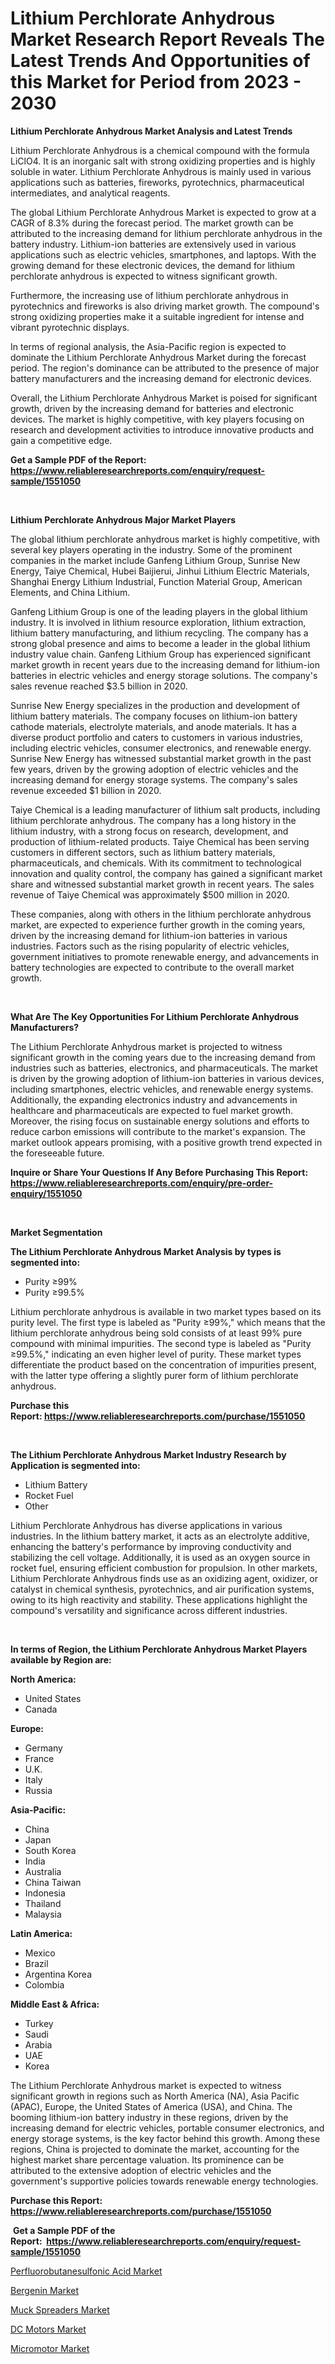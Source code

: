 <p><h1>Lithium Perchlorate Anhydrous Market Research Report Reveals The Latest Trends And Opportunities of this Market for Period from 2023 - 2030</h1></p><p><strong>Lithium Perchlorate Anhydrous Market Analysis and Latest Trends</strong></p>
<p><p>Lithium Perchlorate Anhydrous is a chemical compound with the formula LiClO4. It is an inorganic salt with strong oxidizing properties and is highly soluble in water. Lithium Perchlorate Anhydrous is mainly used in various applications such as batteries, fireworks, pyrotechnics, pharmaceutical intermediates, and analytical reagents.</p><p>The global Lithium Perchlorate Anhydrous Market is expected to grow at a CAGR of 8.3% during the forecast period. The market growth can be attributed to the increasing demand for lithium perchlorate anhydrous in the battery industry. Lithium-ion batteries are extensively used in various applications such as electric vehicles, smartphones, and laptops. With the growing demand for these electronic devices, the demand for lithium perchlorate anhydrous is expected to witness significant growth.</p><p>Furthermore, the increasing use of lithium perchlorate anhydrous in pyrotechnics and fireworks is also driving market growth. The compound's strong oxidizing properties make it a suitable ingredient for intense and vibrant pyrotechnic displays.</p><p>In terms of regional analysis, the Asia-Pacific region is expected to dominate the Lithium Perchlorate Anhydrous Market during the forecast period. The region's dominance can be attributed to the presence of major battery manufacturers and the increasing demand for electronic devices.</p><p>Overall, the Lithium Perchlorate Anhydrous Market is poised for significant growth, driven by the increasing demand for batteries and electronic devices. The market is highly competitive, with key players focusing on research and development activities to introduce innovative products and gain a competitive edge.</p></p>
<p><strong>Get a Sample PDF of the Report:&nbsp; <a href="https://www.reliableresearchreports.com/enquiry/request-sample/1551050">https://www.reliableresearchreports.com/enquiry/request-sample/1551050</a></strong></p>
<p>&nbsp;</p>
<p><strong>Lithium Perchlorate Anhydrous Major Market Players</strong></p>
<p><p>The global lithium perchlorate anhydrous market is highly competitive, with several key players operating in the industry. Some of the prominent companies in the market include Ganfeng Lithium Group, Sunrise New Energy, Taiye Chemical, Hubei Baijierui, Jinhui Lithium Electric Materials, Shanghai Energy Lithium Industrial, Function Material Group, American Elements, and China Lithium.</p><p>Ganfeng Lithium Group is one of the leading players in the global lithium industry. It is involved in lithium resource exploration, lithium extraction, lithium battery manufacturing, and lithium recycling. The company has a strong global presence and aims to become a leader in the global lithium industry value chain. Ganfeng Lithium Group has experienced significant market growth in recent years due to the increasing demand for lithium-ion batteries in electric vehicles and energy storage solutions. The company's sales revenue reached $3.5 billion in 2020.</p><p>Sunrise New Energy specializes in the production and development of lithium battery materials. The company focuses on lithium-ion battery cathode materials, electrolyte materials, and anode materials. It has a diverse product portfolio and caters to customers in various industries, including electric vehicles, consumer electronics, and renewable energy. Sunrise New Energy has witnessed substantial market growth in the past few years, driven by the growing adoption of electric vehicles and the increasing demand for energy storage systems. The company's sales revenue exceeded $1 billion in 2020.</p><p>Taiye Chemical is a leading manufacturer of lithium salt products, including lithium perchlorate anhydrous. The company has a long history in the lithium industry, with a strong focus on research, development, and production of lithium-related products. Taiye Chemical has been serving customers in different sectors, such as lithium battery materials, pharmaceuticals, and chemicals. With its commitment to technological innovation and quality control, the company has gained a significant market share and witnessed substantial market growth in recent years. The sales revenue of Taiye Chemical was approximately $500 million in 2020.</p><p>These companies, along with others in the lithium perchlorate anhydrous market, are expected to experience further growth in the coming years, driven by the increasing demand for lithium-ion batteries in various industries. Factors such as the rising popularity of electric vehicles, government initiatives to promote renewable energy, and advancements in battery technologies are expected to contribute to the overall market growth.</p></p>
<p>&nbsp;</p>
<p><strong>What Are The Key Opportunities For Lithium Perchlorate Anhydrous Manufacturers?</strong></p>
<p><p>The Lithium Perchlorate Anhydrous market is projected to witness significant growth in the coming years due to the increasing demand from industries such as batteries, electronics, and pharmaceuticals. The market is driven by the growing adoption of lithium-ion batteries in various devices, including smartphones, electric vehicles, and renewable energy systems. Additionally, the expanding electronics industry and advancements in healthcare and pharmaceuticals are expected to fuel market growth. Moreover, the rising focus on sustainable energy solutions and efforts to reduce carbon emissions will contribute to the market's expansion. The market outlook appears promising, with a positive growth trend expected in the foreseeable future.</p></p>
<p><strong>Inquire or Share Your Questions If Any Before Purchasing This Report: <a href="https://www.reliableresearchreports.com/enquiry/pre-order-enquiry/1551050">https://www.reliableresearchreports.com/enquiry/pre-order-enquiry/1551050</a></strong></p>
<p>&nbsp;</p>
<p><strong>Market Segmentation</strong></p>
<p><strong>The Lithium Perchlorate Anhydrous Market Analysis by types is segmented into:</strong></p>
<p><ul><li>Purity ≥99%</li><li>Purity ≥99.5%</li></ul></p>
<p><p>Lithium perchlorate anhydrous is available in two market types based on its purity level. The first type is labeled as "Purity ≥99%," which means that the lithium perchlorate anhydrous being sold consists of at least 99% pure compound with minimal impurities. The second type is labeled as "Purity ≥99.5%," indicating an even higher level of purity. These market types differentiate the product based on the concentration of impurities present, with the latter type offering a slightly purer form of lithium perchlorate anhydrous.</p></p>
<p><strong>Purchase this Report:&nbsp;<a href="https://www.reliableresearchreports.com/purchase/1551050">https://www.reliableresearchreports.com/purchase/1551050</a></strong></p>
<p>&nbsp;</p>
<p><strong>The Lithium Perchlorate Anhydrous Market Industry Research by Application is segmented into:</strong></p>
<p><ul><li>Lithium Battery</li><li>Rocket Fuel</li><li>Other</li></ul></p>
<p><p>Lithium Perchlorate Anhydrous has diverse applications in various industries. In the lithium battery market, it acts as an electrolyte additive, enhancing the battery's performance by improving conductivity and stabilizing the cell voltage. Additionally, it is used as an oxygen source in rocket fuel, ensuring efficient combustion for propulsion. In other markets, Lithium Perchlorate Anhydrous finds use as an oxidizing agent, oxidizer, or catalyst in chemical synthesis, pyrotechnics, and air purification systems, owing to its high reactivity and stability. These applications highlight the compound's versatility and significance across different industries.</p></p>
<p>&nbsp;</p>
<p><strong>In terms of Region, the Lithium Perchlorate Anhydrous Market Players available by Region are:</strong></p>
<p>
    <p> <strong> North America: </strong>
        <ul>
            <li>United States</li>
            <li>Canada</li>
        </ul>
        </p> 
    <p> <strong> Europe: </strong>
        <ul>
            <li>Germany</li>
            <li>France</li>
            <li>U.K.</li>
            <li>Italy</li>
            <li>Russia</li>
        </ul>
        </p> 
    <p> <strong> Asia-Pacific: </strong>
        <ul>
            <li>China</li>
            <li>Japan</li>
            <li>South Korea</li>
            <li>India</li>
            <li>Australia</li>
            <li>China Taiwan</li>
            <li>Indonesia</li>
            <li>Thailand</li>
            <li>Malaysia</li>
        </ul>
        </p> 
    <p> <strong> Latin America: </strong>
        <ul>
            <li>Mexico</li>
            <li>Brazil</li>
            <li>Argentina Korea</li>
            <li>Colombia</li>
        </ul>
        </p> 
    <p> <strong> Middle East & Africa: </strong>
        <ul>
            <li>Turkey</li>
            <li>Saudi</li>
            <li>Arabia</li>
            <li>UAE</li>
            <li>Korea</li>
        </ul>
    </p>
    </p>
<p><p>The Lithium Perchlorate Anhydrous market is expected to witness significant growth in regions such as North America (NA), Asia Pacific (APAC), Europe, the United States of America (USA), and China. The booming lithium-ion battery industry in these regions, driven by the increasing demand for electric vehicles, portable consumer electronics, and energy storage systems, is the key factor behind this growth. Among these regions, China is projected to dominate the market, accounting for the highest market share percentage valuation. Its prominence can be attributed to the extensive adoption of electric vehicles and the government's supportive policies towards renewable energy technologies.</p></p>
<p><strong>Purchase this Report: <a href="https://www.reliableresearchreports.com/purchase/1551050">https://www.reliableresearchreports.com/purchase/1551050</a></strong></p>
<p>&nbsp;<strong>Get a Sample PDF of the Report:&nbsp;&nbsp;<a href="https://www.reliableresearchreports.com/enquiry/request-sample/1551050">https://www.reliableresearchreports.com/enquiry/request-sample/1551050</a></strong></p>
<p><strong></strong></p>
<p><p><a href="https://github.com/aliciawhite5576/Market-Research-Report-List-1/blob/main/perfluorobutanesulfonic-acid-market.md">Perfluorobutanesulfonic Acid Market</a></p><p><a href="https://github.com/marloy8/Market-Research-Report-List-1/blob/main/bergenin-market.md">Bergenin Market</a></p><p><a href="https://medium.com/@jaremington56468/muck-spreaders-market-analysis-and-sze-forecasted-for-period-from-2023-to-2030-3e125ad3b9b5">Muck Spreaders Market</a></p><p><a href="https://medium.com/@peterm12562/analyzing-dc-motors-market-global-industry-perspective-and-forecast-2023-to-2030-a0502b4c5c82">DC Motors Market</a></p><p><a href="https://medium.com/@damorgan64868/micromotor-market-size-reveals-the-best-marketing-channels-in-global-industry-f515a2439458">Micromotor Market</a></p></p>